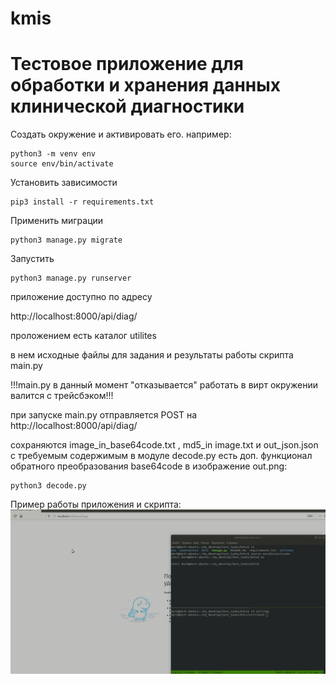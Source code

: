 # kmis

# Тестовое приложение для обработки и хранения данных клинической диагностики

Создать окружение и активировать его.
например:
```
python3 -m venv env
source env/bin/activate
```

Установить зависимости

```
pip3 install -r requirements.txt

```
Применить миграции
```
python3 manage.py migrate

```
Запустить
```
python3 manage.py runserver
```
приложение доступно по адресу

http://localhost:8000/api/diag/


проложением есть каталог utilites



в нем исходные файлы для задания и результаты работы скрипта main.py

!!!main.py в данный момент "отказывается" работать в вирт окружении валится с трейсбэком!!!

при запуске main.py отправляется POST на http://localhost:8000/api/diag/

сохраняются image_in_base64code.txt , md5_in image.txt и out_json.json с  требуемым содержимым
в модуле decode.py есть доп. функционал обратного преобразования base64code в изображение out.png:
```
python3 decode.py

```
Пример работы приложения и скрипта:
![Screenshot](examination_kmis.gif)